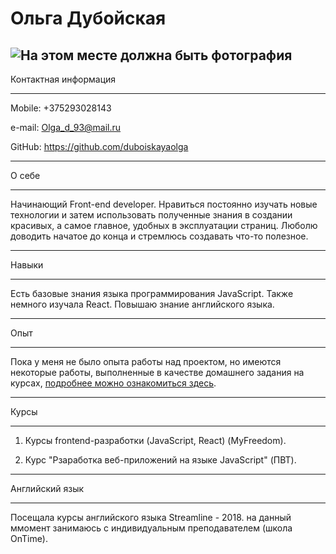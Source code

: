 # Ольга Дубойская


![На этом месте должна быть фотография](http://icons.iconarchive.com/icons/iconsmind/outline/256/Profile-icon.png)
---
  Контактная информация
  _____________________


  Mobile: +375293028143


  e-mail: <Olga_d_93@mail.ru>


  GitHub: <https://github.com/duboiskayaolga>


---
  О себе
  ______


  Начинающий Front-end developer. Нравиться постоянно изучать новые технологии и затем использовать полученные знания в создании красивых, а самое главное, удобных в эксплуатации страниц. Люболю доводить начатое до конца и стремлюсь создавать что-то полезное.


---
  Навыки
  ______

  Есть базовые знания языка программирования JavaScript. Также немного изучала React.
  Повышаю знание английского языка. 


---
  Опыт
  ____

  Пока у меня не было опыта работы над проектом, но имеются некоторые работы, выполненные в качестве домашнего задания на курсах, [подробнее можно ознакомиться здесь](https://duboiskayaolga.github.io).


---
  Курсы
  _____

  1.  Курсы frontend-разработки (JavaScript, React) (MyFreedom).
  
  2.  Курс "Рзаработка веб-приложений на языке JavaScript" (ПВТ).

---
  Английский язык
  _______________

  Посещала курсы английского языка Streamline - 2018.
  на данный ммомент занимаюсь с индивидуальным преподавателем (школа OnTime).




